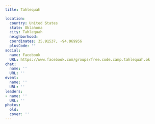 ```yaml
---
title: Tahlequah

location:
  country: United States
  state: Oklahoma
  city: Tahlequah
  neighborhood: 
  coordinates: 35.91537, -94.969956
  plusCode: ''
social:
  name: Facebook
  URL: https://www.facebook.com/groups/free.code.camp.tahlequah.ok
chat:
  name: ''
  URL: ''
event:
  name: ''
  URL: ''
leaders:
- name: ''
  URL: ''
photos:
  old: 
  cover: ''
---
```

